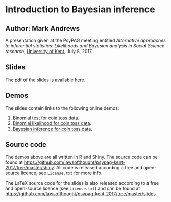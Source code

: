# Introduction to Bayesian inference
## Author: Mark Andrews

A presentation given at the PsyPAG meeting entitled *Alternative approaches to
inferential statistics: Likelihoods and Bayesian analysis in Social Science
research*, [University of Kent], July 8, 2017.

## Slides

The pdf of the slides is available [here](https://github.com/lawsofthought/psypag-kent-2017/blob/master/slides/introducing_bayesian_inference.pdf).

## Demos

The slides contain links to the following online demos:

1. [Binomial test for coin toss data](https://lawsofthought.shinyapps.io/binomial_test).
2. [Binomial likelihood for coin toss data](https://lawsofthought.shinyapps.io/binomial_likelihood).
3. [Bayesian inference for coin toss data](https://lawsofthought.shinyapps.io/bayesian_coin_inference).

## Source code

The demos above are all written in R and Shiny. The source code can be found at
<https://github.com/lawsofthought/psypag-kent-2017/tree/master/shiny>. All code is
released according a free and open-source licence, see `License.txt` for more
info.

The LaTeX source code for the slides is also released according to a free and open-source licence (see `License.txt`) and can be found at 
<https://github.com/lawsofthought/psypag-kent-2017/tree/master/slides>.

[University of Kent]: <https://www.kent.ac.uk/>
